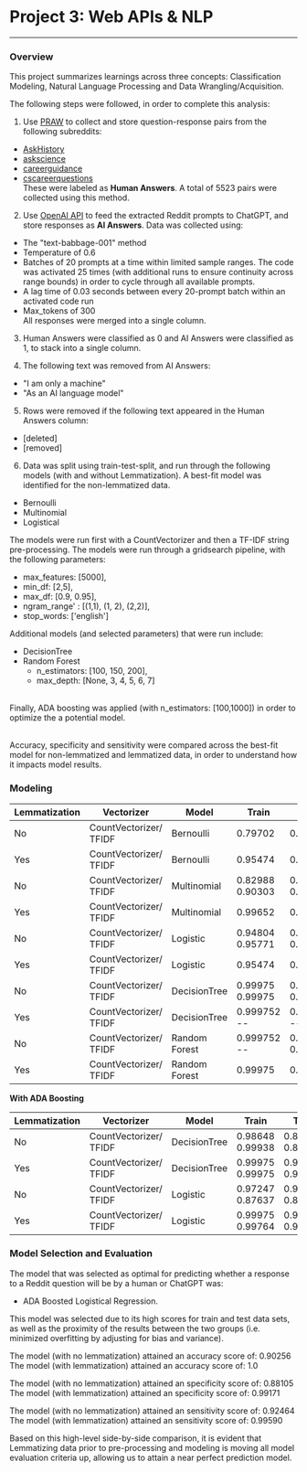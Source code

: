# Project 3: Web APIs & NLP

---

### Overview
This project summarizes learnings across three concepts: Classification Modeling, Natural Language Processing and Data Wrangling/Acquisition.

The following steps were followed, in order to complete this analysis:
1. Use [PRAW](https://praw.readthedocs.io/en/stable/) to collect and store question-response pairs from the following subreddits:
* [AskHistory](https://www.reddit.com/r/AskHistory/)
* [askscience](https://www.reddit.com/r/askscience/)
* [careerguidance](https://www.reddit.com/r/cscareerquestions)
* [cscareerquestions](https://www.reddit.com/r/careerguidance/)
<br>These were labeled as **Human Answers**. A total of 5523 pairs were collected using this method.


2. Use [OpenAI API](https://openai.com/blog/openai-api) to feed the extracted Reddit prompts to ChatGPT, and store responses as **AI Answers**. 
Data was collected using:
* The "text-babbage-001" method
* Temperature of 0.6
* Batches of 20 prompts at a time within limited sample ranges. The code was activated 25 times (with additional runs to ensure continuity across range bounds) in order to cycle through all available prompts.
* A lag time of 0.03 seconds between every 20-prompt batch within an activated code run
* Max_tokens of 300
<br>All responses were merged into a single column. 


3. Human Answers were classified as 0 and AI Answers were classified as 1, to stack into a single column.

4. The following text was removed from AI Answers:
* "I am only a machine"
* "As an AI language model"

5. Rows were removed if the following text appeared in the Human Answers column:
* \[deleted\]
* \[removed\]

6. Data was split using train-test-split, and run through the following models (with and without Lemmatization). A best-fit model was identified for the non-lemmatized data. 
* Bernoulli
* Multinomial
* Logistical

The models were run first with a CountVectorizer and then a TF-IDF string pre-processing.
The models were run through a gridsearch pipeline, with the following parameters:
* max_features: \[5000\],
* min_df: \[2,5\],
* max_df: \[0.9, 0.95\],
* ngram_range' : \[(1,1), (1, 2), (2,2)\],
* stop_words: ['english']

Additional models (and selected parameters) that were run include:
* DecisionTree
* Random Forest
    * n_estimators: [100, 150, 200],
    * max_depth: [None, 3, 4, 5, 6, 7]

<br>Finally, ADA boosting was applied (with n_estimators: [100,1000]) in order to optimize the a potential model.

<br>Accuracy, specificity and sensitivity were compared across the best-fit model for non-lemmatized and lemmatized data, in order to understand how it impacts model results.


### Modeling

| **Lemmatization** | **Vectorizer** | **Model** | **Train** | **Test** | **Best** |
| --- | --- | --- | --- | --- | --- |
| No | CountVectorizer/ TFIDF | Bernoulli | 0.79702 | 0.78653 | 0.78474 |
| Yes | CountVectorizer/ TFIDF | Bernoulli  | 0.95474 | 0.96206 | 0.95226 |
| No | CountVectorizer/ TFIDF | Multinomial | 0.82988<br>0.90303 | 0.78319<br>0.85236 | 0.78016<br>0.83236 |
| Yes | CountVectorizer/ TFIDF | Multinomial  | 0.99652 | 0.99739 | 0.99615<br>0.83236 |
| No | CountVectorizer/ TFIDF | Logistic | 0.94804<br>0.95771 | 0.88471<br>0.89215 | 0.87737<br>0.87873 |
| Yes | CountVectorizer/ TFIDF | Logistic  | 0.95474 | 0.96206 | 0.95226|
| No | CountVectorizer/ TFIDF | DecisionTree | 0.99975<br>0.99975| 0.83004<br>0.82595 | -- |
| Yes | CountVectorizer/ TFIDF | DecisionTree  | 0.999752<br> -- | 0.99256<br> -- | -- |
| No | CountVectorizer/ TFIDF | Random Forest | 0.999752<br> -- | 0.90368<br>0.91000 | 0.90018 |
| Yes | CountVectorizer/ TFIDF | Random Forest  | 0.99975 | 0.99479 | 0.99504 |

**With ADA Boosting**

| **Lemmatization** | **Vectorizer** | **Model** | **Train** | **Test** | **Best** |
| --- | --- | --- | --- | --- | --- |
| No | CountVectorizer/ TFIDF | DecisionTree | 0.98648<br>0.99938 | 0.89103<br>0.89773 | -- |
| Yes | CountVectorizer/ TFIDF | DecisionTree  | 0.99975<br>0.99975 | 0.99516<br>0.99516 | -- |
| No | CountVectorizer/ TFIDF | Logistic | 0.97247<br>0.87637 | 0.90256<br>0.86091 | -- |
| Yes | CountVectorizer/ TFIDF | Logistic  | 0.99975<br>0.99764 | 0.99590<br>0.99665 | -- |


### Model Selection and Evaluation
The model that was selected as optimal for predicting whether a response to a Reddit question will be by a human or ChatGPT was:
- ADA Boosted Logistical Regression.

This model was selected due to its high scores for train and test data sets, as well as the proximity of the results between the two groups (i.e. minimized overfitting by adjusting for bias and variance). 

The model (with no lemmatization) attained an accuracy score of: 0.90256
<br>The model (with lemmatization) attained an accuracy score of: 1.0

The model (with no lemmatization) attained an specificity score of: 0.88105
<br>The model (with lemmatization) attained an specificity score of: 0.99171

The model (with no lemmatization) attained an sensitivity score of: 0.92464
<br>The model (with lemmatization) attained an sensitivity score of: 0.99590

Based on this high-level side-by-side comparison, it is evident that Lemmatizing data prior to pre-processing and modeling is moving all model evaluation criteria up, allowing us to attain a near perfect prediction model.

